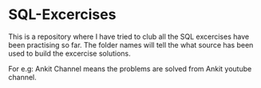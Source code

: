 # SQL-Excercises

This is a repository where I have tried to club all the SQL excercises have been practising so far.
The folder names will tell the what source has been used to build the excercise solutions.

For e.g: Ankit Channel means the problems are solved from Ankit youtube channel.
